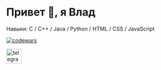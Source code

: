 # Привет 👋, я Влад

Навыки: C / C++ / Java / Python / HTML / CSS / JavaScript

[![codewars](https://www.codewars.com/users/vrivka/badges/large)](https://www.codewars.com/users/vrivka)

[<img src='https://www.svgrepo.com/show/354443/telegram.svg' alt='telegram' height='40'>](https://t.me/kolesov_v_s)  
